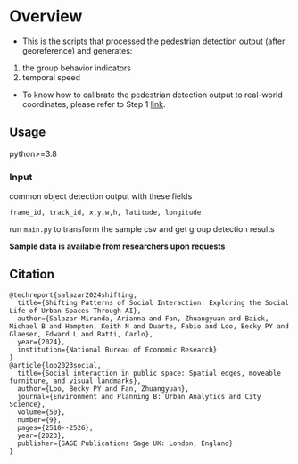 # Overview
* This is the scripts that processed the pedestrian detection output (after georeference) and generates:
1. the group behavior indicators
2. temporal speed
* To know how to calibrate the pedestrian detection output to real-world coordinates, please refer to Step 1 [link](https://medium.com/@yuanzfan16/pedestrian-in-groups-analysis-i-single-fixed-camera-video-to-bev-transformation-using-1f9177e125ef).

## Usage
python>=3.8
### Input
common object detection output with these fields
```
frame_id, track_id, x,y,w,h, latitude, longitude
```
run `main.py` to transform the sample csv and get group detection results

**Sample data is available from researchers upon requests**

## Citation
```
@techreport{salazar2024shifting,
  title={Shifting Patterns of Social Interaction: Exploring the Social Life of Urban Spaces Through AI},
  author={Salazar-Miranda, Arianna and Fan, Zhuangyuan and Baick, Michael B and Hampton, Keith N and Duarte, Fabio and Loo, Becky PY and Glaeser, Edward L and Ratti, Carlo},
  year={2024},
  institution={National Bureau of Economic Research}
}
@article{loo2023social,
  title={Social interaction in public space: Spatial edges, moveable furniture, and visual landmarks},
  author={Loo, Becky PY and Fan, Zhuangyuan},
  journal={Environment and Planning B: Urban Analytics and City Science},
  volume={50},
  number={9},
  pages={2510--2526},
  year={2023},
  publisher={SAGE Publications Sage UK: London, England}
}
```